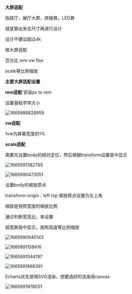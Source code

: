 **大屏适配**

指挥厅，展厅大屏，拼接屏。LED屏

就是算出来总尺寸再进行设计

设计不建议超过4k

做大屏适配

百分比 rem vw   flex

scale等比例缩放

**主要大屏适配设置**

**rem适配** 安装px to rem

设置基础字体大小

![1665988828959](C:\Users\dyqiang\AppData\Roaming\Typora\typora-user-images\1665988828959.png)

**vw适配**

1vw为屏幕宽度的1%

**scale适配**

需要先设置body的相对定位，然后根据transform设置居中显示

![1665991382765](C:\Users\dyqiang\AppData\Roaming\Typora\typora-user-images\1665991382765.png)

![1665990473051](C:\Users\dyqiang\AppData\Roaming\Typora\typora-user-images\1665990473051.png)

设置body的缩放原点

transform-origin：left top   缩放原点设置为左上角

缩放是按照宽度的缩放比例



通过判断宽高比，来设置

超宽屏居中显示，按照高度等比例缩放

![1665990940143](C:\Users\dyqiang\AppData\Roaming\Typora\typora-user-images\1665990940143.png)

![1665991158416](C:\Users\dyqiang\AppData\Roaming\Typora\typora-user-images\1665991158416.png)

![1665991044197](C:\Users\dyqiang\AppData\Roaming\Typora\typora-user-images\1665991044197.png)



![1665991666391](C:\Users\dyqiang\AppData\Roaming\Typora\typora-user-images\1665991666391.png)

Echarts优先使用SVG渲染，想要选好的渲染用canvas

![1665991978051](C:\Users\dyqiang\AppData\Roaming\Typora\typora-user-images\1665991978051.png)

